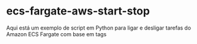 # ecs-fargate-aws-start-stop
Aqui está um exemplo de script em Python para ligar e desligar tarefas do Amazon ECS Fargate com base em tags
